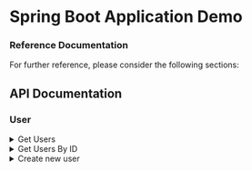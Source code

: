 # Spring Boot Application Demo

### Reference Documentation
For further reference, please consider the following sections:


## API Documentation
### User
<details>
<summary>Get Users</summary>

| Method | API                        |
|--------|----------------------------|
| GET    | localhost:8080/api/v1/user |

#### Response
 ```                                                   
    [
        {
            "uuid": "4e4b9a32-f450-4987-b5c9-9c25e9deff0f",
            "firstName": "Nehal",
            "lastName": "Bhautoo",
            "id": 1
        },
        {
            "uuid": "98e1a353-ca95-4275-9c67-75b8bb233587",
            "firstName": "Chandler",
            "lastName": "Bing",
            "id": 4
        }
    ]
```    
</details>

<details>

<summary>Get Users By ID</summary>

| Method | API                             |
|--------|---------------------------------|
| GET    | localhost:8080/api/v1/user/{id} |

``` 
Parameter  - {id}
```
#### Response
```
{
    "uuid": "4e4b9a32-f450-4987-b5c9-9c25e9deff0f",
    "firstName": "Nehal",
    "lastName": "Bhautoo",
    "id": 1
}
```
</details>

<details>

<summary>Create new user</summary>

| Method | API                        |
|--------|----------------------------|
| POST   | localhost:8080/api/v1/user |

``` 
Body - JSON
    {
        "firstName": "firstName",
        "lastName": "lastName"
    }

```
#### Response
```
Status: 200 OK
```
</details>
